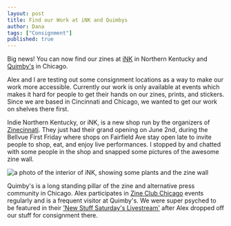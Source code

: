 ```yaml
---
layout: post
title: Find our Work at iNK and Quimbys
author: Dana
tags: ["Consignment"]
published: true
---
```


Big news! You can now find our zines at [iNK](https://www.indienky.com/) in Northern Kentucky and [Quimby's](https://www.quimbys.com/) in Chicago.

Alex and I are testing out some consignment locations as a way to make our work more accessible. Currently our work is only available at events which makes it hard for people to get their hands on our zines, prints, and stickers. Since we are based in Cincinnati and Chicago, we wanted to get our work on shelves there first.

Indie Northern Kentucky, or iNK, is a new shop run by the organizers of [Zinecinnati](https://www.zinecinnati.com/). They just had their grand opening on June 2nd, during the Bellvue First Friday where shops on Fairfield Ave stay open late to invite people to shop, eat, and enjoy live performances. I stopped by and chatted with some people in the shop and snapped some pictures of the awesome zine wall.

![a photo of the interior of iNK, showing some plants and the zine wall](/assets/img/post/2023_06_17_ink.jpg)

Quimby's is a long standing pillar of the zine and alternative press community in Chicago. Alex participates in [Zine Club Chicago](https://www.instagram.com/zineclubchicago/) events regularly and is a frequent visitor at Quimby's. We were super psyched to be featured in their ['New Stuff Saturday's Livestream'](https://www.instagram.com/p/CtEs4HKgo21/?utm_source=ig_web_copy_link&igshid=MzRlODBiNWFlZA==) after Alex dropped off our stuff for consignment there. 

<!--more-->
